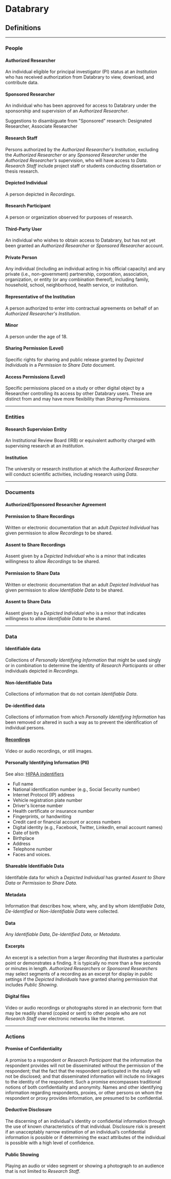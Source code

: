 # Databrary

## Definitions

---
### People

#### Authorized Researcher

An individual eligible for principal investigator (PI) status at an *Institution* who has received authorization from Databrary to view, download, and contribute data.

#### Sponsored Researcher

An individual who has been approved for access to Databrary under the sponsorship and supervision of an *Authorized Researcher*.

Suggestions to disambiguate from "Sponsored" research: Designated Researcher, Associate Researcher

#### Research Staff

Persons authorized by the *Authorized Researcher's* *Institution*, excluding the *Authorized Researcher* or any *Sponsored Researcher* under the *Authorized Researcher’s* supervision, who will have access to *Data*. *Research Staff* include project staff or students conducting dissertation or thesis research.

#### Depicted Individual

A person depicted in *Recordings*.

#### Research Participant

A person or organization observed for purposes of research.

#### Third-Party User

An individual who wishes to obtain access to Databrary, but has not yet been granted an *Authorized Researcher* or *Sponsored Researcher* account.

#### Private Person

Any individual (including an individual acting in his official capacity) and any private (i.e., non-government) partnership, corporation, association, organization, or entity (or any combination thereof), including family, household, school, neighborhood, health service, or institution. 

#### Representative of the Institution

A person authorized to enter into contractual agreements on behalf of an *Authorized Researcher's* *Institution*.

#### Minor

A person under the age of 18.

#### Sharing Permission (Level)

Specific rights for sharing and public release granted by *Depicted Individuals* in a *Permission to Share Data* document.

#### Access Permissions (Level)

Specific permissions placed on a study or other digital object by a Researcher controlling its access by other Databrary users.
These are distinct from and may have more flexibility than *Sharing Permissions*.

---

### Entities

#### Research Supervision Entity

An Institutional Review Board (IRB) or equivalent authority charged with supervising research at an *Institution*.

#### Institution

The university or research institution at which the *Authorized Researcher* will conduct scientific activities, including research using *Data*.

---

### Documents

#### Authorized/Sponsored Researcher Agreement

#### Permission to Share Recordings

Written or electronic documentation that an adult *Depicted Individual* has given permission to allow *Recordings* to be shared.

#### Assent to Share Recordings

Assent given by a *Depicted Individual* who is a minor that indicates willingness to allow *Recordings* to be shared.

#### Permission to Share Data

Written or electronic documentation that an adult *Depicted Individual* has given permission to allow *Identifiable Data* to be shared.

#### Assent to Share Data

Assent given by a *Depicted Individual* who is a minor that indicates willingness to allow *Identifiable Data* to be shared.

---

### Data

#### Identifiable data

Collections of *Personally Identifying Information* that might be used singly or in combination to determine the identity of *Research Participants* or other individuals depicted in *Recordings*.

#### Non-Identifiable Data

Collections of information that do not contain *Identifiable Data*.

#### De-identified data

Collections of information from which *Personally Identifying Information* has been removed or altered in such a way as to prevent the identification of individual persons.

#### [Recordings](id:Recordings)

Video or audio recordings, or still images.

#### Personally Identifying Information (PII)

See also: [HIPAA indentifiers](http://privacyruleandresearch.nih.gov/pr_08.asp)

- Full name
- National identification number (e.g., Social Security number)
- Internet Protocol (IP) address
- Vehicle registration plate number
- Driver's license number
- Health certificate or insurance number
- Fingerprints, or handwriting
- Credit card or financial account or access numbers
- Digital identity (e.g., Facebook, Twitter, LinkedIn, email account names)
- Date of birth
- Birthplace
- Address
- Telephone number
- Faces and voices.

#### Shareable Identifiable Data

Identifable data for which a *Depicted Individual* has granted *Assent to Share Data* or *Permission to Share Data*. 

#### Metadata

Information that describes how, where, why, and by whom *Identifiable Data*, *De-Identified* or *Non-Identifiable Data* were collected.

#### Data

Any *Identifiable Data*, *De-Identified Data*, or *Metadata*.

#### Excerpts

An excerpt is a selection from a larger *Recording* that illustrates a particular point or demonstrates a finding. It is typically no more than a few seconds or minutes in length. *Authorized Researchers* or *Sponsored Researchers* may select segments of a recording as an excerpt for display in public settings if the *Depicted Individuals* have granted sharing permission that includes *Public Showing*.

#### Digital files

Video or audio recordings or photographs stored in an electronic form that may be readily shared (copied or sent) to other people who are not *Research Staff* over electronic networks like the Internet.

---

### Actions

#### Promise of Confidentiality

A promise to a respondent or *Research Participant* that the information the respondent provides will not be disseminated without the permission of the respondent; that the fact that the respondent participated in the study will not be disclosed; and that disseminated information will include no linkages to the identity of the respondent. Such a promise encompasses traditional notions of both confidentiality and anonymity. Names and other identifying information regarding respondents, proxies, or other persons on whom the respondent or proxy provides information, are presumed to be confidential.

#### Deductive Disclosure

The discerning of an individual's identity or confidential information through the use of known characteristics of that individual. Disclosure risk is present if an unacceptably narrow estimation of an individual’s confidential information is possible or if determining the exact attributes of the individual is possible with a high level of confidence.

#### Public Showing

Playing an audio or video segment or showing a photograph to an audience that is not limited to *Research Staff*.
